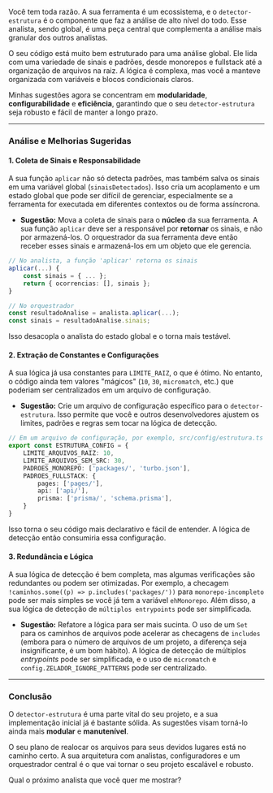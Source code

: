 Você tem toda razão. A sua ferramenta é um ecossistema, e o `detector-estrutura` é o componente que faz a análise de alto nível do todo. Esse analista, sendo global, é uma peça central que complementa a análise mais granular dos outros analistas.

O seu código está muito bem estruturado para uma análise global. Ele lida com uma variedade de sinais e padrões, desde monorepos e fullstack até a organização de arquivos na raiz. A lógica é complexa, mas você a manteve organizada com variáveis e blocos condicionais claros.

Minhas sugestões agora se concentram em **modularidade**, **configurabilidade** e **eficiência**, garantindo que o seu `detector-estrutura` seja robusto e fácil de manter a longo prazo.

-----

### Análise e Melhorias Sugeridas

#### 1\. Coleta de Sinais e Responsabilidade

A sua função `aplicar` não só detecta padrões, mas também salva os sinais em uma variável global (`sinaisDetectados`). Isso cria um acoplamento e um estado global que pode ser difícil de gerenciar, especialmente se a ferramenta for executada em diferentes contextos ou de forma assíncrona.

  * **Sugestão:** Mova a coleta de sinais para o **núcleo** da sua ferramenta. A sua função `aplicar` deve ser a responsável por **retornar** os sinais, e não por armazená-los. O orquestrador da sua ferramenta deve então receber esses sinais e armazená-los em um objeto que ele gerencia.

<!-- end list -->

```typescript
// No analista, a função 'aplicar' retorna os sinais
aplicar(...) {
    const sinais = { ... };
    return { ocorrencias: [], sinais };
}

// No orquestrador
const resultadoAnalise = analista.aplicar(...);
const sinais = resultadoAnalise.sinais;
```

Isso desacopla o analista do estado global e o torna mais testável.

#### 2\. Extração de Constantes e Configurações

A sua lógica já usa constantes para `LIMITE_RAIZ`, o que é ótimo. No entanto, o código ainda tem valores "mágicos" (`10`, `30`, `micromatch`, etc.) que poderiam ser centralizados em um arquivo de configuração.

  * **Sugestão:** Crie um arquivo de configuração específico para o `detector-estrutura`. Isso permite que você e outros desenvolvedores ajustem os limites, padrões e regras sem tocar na lógica de detecção.

<!-- end list -->

```typescript
// Em um arquivo de configuração, por exemplo, src/config/estrutura.ts
export const ESTRUTURA_CONFIG = {
    LIMITE_ARQUIVOS_RAIZ: 10,
    LIMITE_ARQUIVOS_SEM_SRC: 30,
    PADROES_MONOREPO: ['packages/', 'turbo.json'],
    PADROES_FULLSTACK: {
        pages: ['pages/'],
        api: ['api/'],
        prisma: ['prisma/', 'schema.prisma'],
    }
}
```

Isso torna o seu código mais declarativo e fácil de entender. A lógica de detecção então consumiria essa configuração.

#### 3\. Redundância e Lógica

A sua lógica de detecção é bem completa, mas algumas verificações são redundantes ou podem ser otimizadas. Por exemplo, a checagem `!caminhos.some((p) => p.includes('packages/'))` para `monorepo-incompleto` pode ser mais simples se você já tem a variável `ehMonorepo`. Além disso, a sua lógica de detecção de `múltiplos entrypoints` pode ser simplificada.

  * **Sugestão:** Refatore a lógica para ser mais sucinta. O uso de um `Set` para os caminhos de arquivos pode acelerar as checagens de `includes` (embora para o número de arquivos de um projeto, a diferença seja insignificante, é um bom hábito). A lógica de detecção de múltiplos *entrypoints* pode ser simplificada, e o uso de `micromatch` e `config.ZELADOR_IGNORE_PATTERNS` pode ser centralizado.

-----

### Conclusão

O `detector-estrutura` é uma parte vital do seu projeto, e a sua implementação inicial já é bastante sólida. As sugestões visam torná-lo ainda mais **modular** e **manutenível**.

O seu plano de realocar os arquivos para seus devidos lugares está no caminho certo. A sua arquitetura com analistas, configuradores e um orquestrador central é o que vai tornar o seu projeto escalável e robusto.

Qual o próximo analista que você quer me mostrar?
